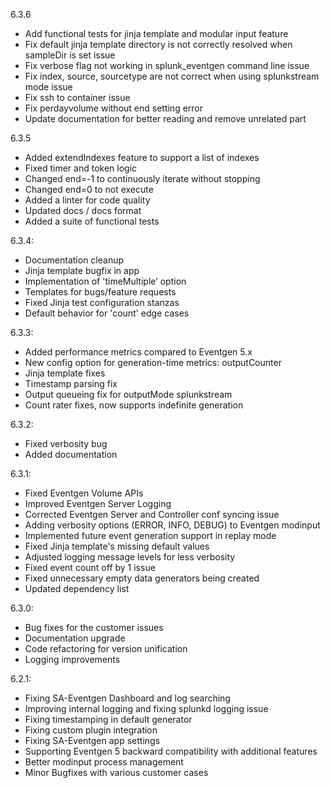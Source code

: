 6.3.6
- Add functional tests for jinja template and modular input feature
- Fix default jinja template directory is not correctly resolved when sampleDir is set issue
- Fix verbose flag not working in splunk_eventgen command line issue
- Fix index, source, sourcetype are not correct when using splunkstream mode issue
- Fix ssh to container issue
- Fix perdayvolume without end setting error
- Update documentation for better reading and remove unrelated part

6.3.5
- Added extendIndexes feature to support a list of indexes
- Fixed timer and token logic
- Changed end=-1 to continuously iterate without stopping
- Changed end=0 to not execute
- Added a linter for code quality
- Updated docs / docs format
- Added a suite of functional tests

6.3.4:
- Documentation cleanup
- Jinja template bugfix in app
- Implementation of 'timeMultiple’ option
- Templates for bugs/feature requests
- Fixed Jinja test configuration stanzas
- Default behavior for 'count' edge cases

6.3.3:
- Added performance metrics compared to Eventgen 5.x
- New config option for generation-time metrics: outputCounter
- Jinja template fixes
- Timestamp parsing fix
- Output queueing fix for outputMode splunkstream
- Count rater fixes, now supports indefinite generation

6.3.2:
- Fixed verbosity bug
- Added documentation

6.3.1:
- Fixed Eventgen Volume APIs
- Improved Eventgen Server Logging
- Corrected Eventgen Server and Controller conf syncing issue
- Adding verbosity options (ERROR, INFO, DEBUG) to Eventgen modinput
- Implemented future event generation support in replay mode
- Fixed Jinja template's missing default values
- Adjusted logging message levels for less verbosity
- Fixed event count off by 1 issue
- Fixed unnecessary empty data generators being created
- Updated dependency list

6.3.0:
- Bug fixes for the customer issues
- Documentation upgrade
- Code refactoring for version unification
- Logging improvements

6.2.1:
- Fixing SA-Eventgen Dashboard and log searching
- Improving internal logging and fixing splunkd logging issue
- Fixing timestamping in default generator
- Fixing custom plugin integration
- Fixing SA-Eventgen app settings
- Supporting Eventgen 5 backward compatibility with additional features
- Better modinput process management
- Minor Bugfixes with various customer cases
